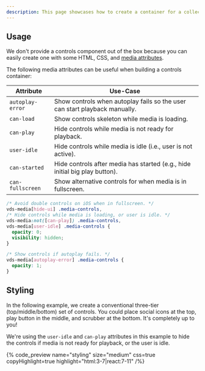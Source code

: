 ```yaml
---
description: This page showcases how to create a container for a collection of media controls.
---
```


## Usage

We don't provide a controls component out of the box because you can easily create one with
some HTML, CSS, and [media attributes](/docs/player/getting-started/styling/#media-attributes).

The following media attributes can be useful when building a controls container:

| Attribute        | Use-Case                                                                    |
| ---------------- | --------------------------------------------------------------------------- |
| `autoplay-error` | Show controls when autoplay fails so the user can start playback manually.  |
| `can-load`       | Show controls skeleton while media is loading.                              |
| `can-play`       | Hide controls while media is not ready for playback.                        |
| `user-idle`      | Hide controls while media is idle (i.e., user is not active).               |
| `can-started`    | Hide controls after media has started (e.g., hide initial big play button). |
| `can-fullscreen` | Show alternative controls for when media is in fullscreen.                  |

```css {% copy=true %}
/* Avoid double controls on iOS when in fullscreen. */
vds-media[hide-ui] .media-controls,
/* Hide controls while media is loading, or user is idle. */
vds-media:not([can-play]) .media-controls,
vds-media[user-idle] .media-controls {
  opacity: 0;
  visibility: hidden;
}

/* Show controls if autoplay fails. */
vds-media[autoplay-error] .media-controls {
  opacity: 1;
}
```

## Styling

In the following example, we create a conventional three-tier (top/middle/bottom) set of controls. You
could place social icons at the top, play button in the middle, and scrubber at the bottom. It's
completely up to you!

We're using the `user-idle` and `can-play` attributes in this example to hide the controls if media
is not ready for playback, or the user is idle.

{% code_preview name="styling" size="medium" css=true copyHighlight=true highlight="html:3-7|react:7-11" /%}
